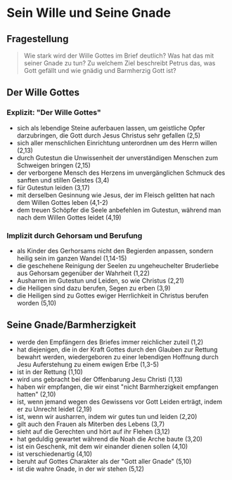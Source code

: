 # Sein Wille und Seine Gnade

## Fragestellung

> Wie stark wird der Wille Gottes im Brief deutlich? Was hat das mit seiner Gnade zu tun? Zu welchem Ziel beschreibt Petrus das, was Gott gefällt und wie gnädig und Barmherzig Gott ist?

## Der Wille Gottes

### Explizit: "Der Wille Gottes"

- sich als lebendige Steine auferbauen lassen, um geistliche Opfer darzubringen, die Gott durch Jesus Christus sehr gefallen (2,5)
- sich aller menschlichen Einrichtung unterordnen um des Herrn willen (2,13)
- durch Gutestun die Unwissenheit der unverständigen Menschen zum Schweigen bringen (2,15)
- der verborgene Mensch des Herzens im unvergänglichen Schmuck des sanften und stillen Geistes (3,4)
- für Gutestun leiden (3,17)
- mit derselben Gesinnung wie Jesus, der im Fleisch gelitten hat nach dem Willen Gottes leben (4,1-2)
- dem treuen Schöpfer die Seele anbefehlen im Gutestun, während man nach dem Willen Gottes leidet (4,19)

### Implizit durch Gehorsam und Berufung

- als Kinder des Gerhorsams nicht den Begierden anpassen, sondern heilig sein im ganzen Wandel (1,14-15)
- die geschehene Reinigung der Seelen zu ungeheuchelter Bruderliebe aus Gehorsam gegenüber der Wahrheit (1,22)
- Ausharren im Gutestun und Leiden, so wie Christus (2,21)
- die Heiligen sind dazu berufen, Segen zu erben (3,9)
- die Heiligen sind zu Gottes ewiger Herrlichkeit in Christus berufen worden (5,10)

## Seine Gnade/Barmherzigkeit

- werde den Empfängern des Briefes immer reichlicher zuteil (1,2)
- hat diejenigen, die in der Kraft Gottes durch den Glauben zur Rettung bewahrt werden, wiedergeboren zu einer lebendigen Hoffnung durch Jesu Auferstehung zu einem ewigen Erbe (1,3-5)
- ist in der Rettung (1,10)
- wird uns gebracht bei der Offenbarung Jesu Christi (1,13)
- haben wir empfangen, die wir einst "nicht Barmherzigkeit empfangen hatten" (2,10)
- ist, wenn jemand wegen des Gewissens vor Gott Leiden erträgt, indem er zu Unrecht leidet (2,19)
- ist, wenn wir ausharren, indem wir gutes tun und leiden (2,20)
- gilt auch den Frauen als Miterben des Lebens (3,7)
- sieht auf die Gerechten und hört auf ihr Flehen (3,12)
- hat geduldig gewartet während die Noah die Arche baute (3,20)
- ist ein Geschenk, mit dem wir einander dienen sollen (4,10)
- ist verschiedenartig (4,10)
- beruht auf Gottes Charakter als der "Gott aller Gnade" (5,10)
- ist die wahre Gnade, in der wir stehen (5,12)